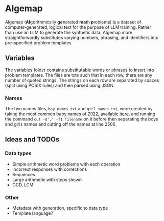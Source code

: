# Algemap

Algemap (**Al**gorithmically **ge**nerated **ma**th **p**roblems) is a dataset of computer-generated, logical text for the purpose of LLM training. Rather than use an LLM to generate the synthetic data, Algemap more straightforwardly substitutes varying numbers, phrasing, and identifiers into pre-specified problem templates.

## Variables

The variables folder contains substitutable words or phrases to insert into problem templates. The files are txts such that in each row, there are any number of quoted strings. The strings on each row are separated by spaces (split using POSIX rules) and then parsed using JSON.

### Names

The two names files, `boy_names.txt` and `girl_names.txt`, were created by taking the most common baby names of 2022, available [here](https://www.ssa.gov/oact/babynames/limits.html), and running the command `cut -d',' -f1 filename` on it before then separating the boys and girls names and cutting off the names at line 2500.

## Ideas and TODOs

### Data types

- Simple arithmetic word problems with each operation
- Incorrect responses with corrections
- Sequences
- Large arithmetic with steps shown
- GCD, LCM

### Other

- Metadata with generation, specific to data type
- Template language?